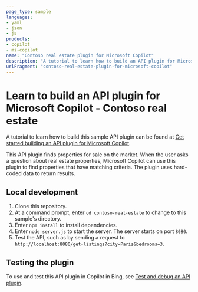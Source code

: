 ```yaml
---
page_type: sample
languages:
- yaml
- json
- js
products:
- copilot
- ms-copilot
name: "Contoso real estate plugin for Microsoft Copilot"
description: "A tutorial to learn how to build an API plugin for Microsoft Copilot"
urlFragment: "contoso-real-estate-plugin-for-microsoft-copilot"
---
```

# Learn to build an API plugin for Microsoft Copilot - Contoso real estate

A tutorial to learn how to build this sample API plugin can be found at [Get started building an API plugin for Microsoft Copilot](https://learn.microsoft.com/copilot-plugins/get-started).

This API plugin finds properties for sale on the market. When the user asks a question about real estate properties, Microsoft Copilot can use this plugin to find properties that have matching criteria. The plugin uses hard-coded data to return results.

## Local development

1.  Clone this repository.
1.  At a command prompt, enter `cd contoso-real-estate` to change to this sample's directory.
1.  Enter `npm install` to install dependencies.
1.  Enter `node server.js` to start the server. The server starts on port `8080`.
1.  Test the API, such as by sending a request to `http://localhost:8080/get-listings?city=Paris&bedrooms=3`.

## Testing the plugin

To use and test this API plugin in Copilot in Bing, see [Test and debug an API plugin](https://learn.microsoft.com/copilot-plugins/test-debug/sideload-test-plugins).
